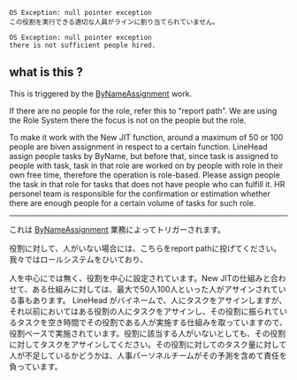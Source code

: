```
OS Exception: null pointer exception
この役割を実行できる適切な人員がラインに割り当てられていません。
```

```
OS Exception: null pointer exception
there is not sufficient people hired. 
```


what is this ? 
-----------------------------------------------------------------
This is triggered by the [ByNameAssignment](/OS/Assigner/ByNameAssignment.md) work.

If there are no people for the role, refer this to “report path”. 
We are using the Role System there the focus is not on the people but the role. 

To make it work with the New JIT function, around a maximum of 50 or 100 people are biven assignment in respect to a certain function. 
LineHead assign people tasks by ByName, but before that, since task is assigned to people with task, task in that role are worked on by people with role in their own free time, therefore the operation is role-based. Please assign people the task in that role for tasks that does not have people who can fulfill it. HR personel team is responsible for the confirmation or estimation whether there are enough people for a certain volume of tasks for such role.

---

これは [ByNameAssignment](/OS/Assigner/ByNameAssignment.md) 業務によってトリガーされます。

役割に対して、人がいない場合には、こちらをreport pathに投げてください。
我々ではロールシステムをひいており、

人を中心にでは無く、役割を中心に設定されています。New JITの仕組みと合わせて、ある仕組みに対しては、最大で50人100人といった人がアサインされている事もあります。
LineHead がバイネームで、人にタスクをアサインしますが、それ以前においてはある役割の人にタスクをアサインし、その役割に振られているタスクを空き時間でその役割である人が実施する仕組みを取っていますので、役割ベースで実施されています。役割に該当する人がいないとしても、その役割に対してタスクをアサインしてください。その役割に対してのタスク量に対して人が不足しているかどうかは、人事パーソネルチームがその予測を含めて責任を負っています。

